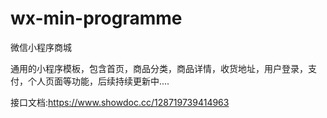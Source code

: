 # wx-min-programme
微信小程序商城

通用的小程序模板，包含首页，商品分类，商品详情，收货地址，用户登录，支付，个人页面等功能，后续持续更新中....

接口文档:https://www.showdoc.cc/128719739414963